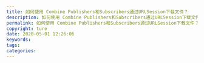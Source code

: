 ```yaml
---
title: 如何使用 Combine Publishers和Subscribers通过URLSession下载文件？
description: 如何使用 Combine Publishers和Subscribers通过URLSession下载文件？
permalink: 如何使用 Combine Publishers和Subscribers通过URLSession下载文件？
copyright: ture
date: 2020-05-01 12:26:06
keywords:
tags:
categories:
---
```

